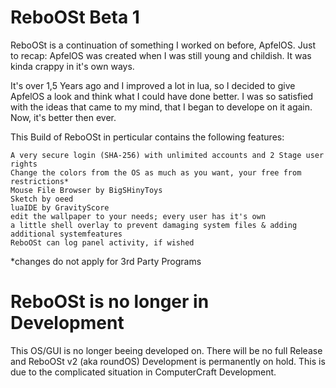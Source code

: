 # ReboOSt Beta 1
ReboOSt is a continuation of something I worked on before, ApfelOS.
Just to recap: ApfelOS was created when I was still young and childish. It was kinda crappy in it's own ways.

It's over 1,5 Years ago and I improved a lot in lua, so I decided to give ApfelOS a look and think what I could have done better. I was so satisfied with the ideas that came to my mind, that I began to develope on it again. Now, it's better then ever.

This Build of ReboOSt in perticular contains the following features:

    A very secure login (SHA-256) with unlimited accounts and 2 Stage user rights
    Change the colors from the OS as much as you want, your free from restrictions*
    Mouse File Browser by BigSHinyToys
    Sketch by oeed
    luaIDE by GravityScore
    edit the wallpaper to your needs; every user has it's own
    a little shell overlay to prevent damaging system files & adding additional systemfeatures
    ReboOSt can log panel activity, if wished

*changes do not apply for 3rd Party Programs

# ReboOSt is no longer in Development
This OS/GUI is no longer beeing developed on. There will be no full Release and ReboOSt v2 (aka roundOS) Development is permanently on hold.
This is due to the complicated situation in ComputerCraft Development.
